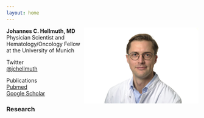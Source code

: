 ```yaml
---
layout: home
---
```


<img style="float: right; width: 300px" src="images/jchellmuth_clinical.jpeg">

**Johannes C. Hellmuth, MD** <br>
Physician Scientist and Hematology/Oncology Fellow at the University of Munich <br>


Twitter <br>
[@jchellmuth](http://twitter.com/jchellmuth) <br>

Publications <br>
[Pubmed](https://www.ncbi.nlm.nih.gov/myncbi/1pUmA1takio5y/bibliography/public/) <br>
[Google Scholar](https://scholar.google.com/citations?hl=de&user=voIBaRUAAAAJ) <br>

### Research


